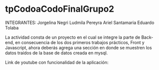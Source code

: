 # tpCodoaCodoFinalGrupo2

INTEGRANTES:
Jorgelina Negri
Ludmila Pereyra
Ariel Santamaria
Eduardo Tolaba


La actividad consta de un proyecto en el cual se integre la parte de Back-end, en consecuencia de los dos primeros trabajos prácticos, Front y Javascript, ahora deberás agrega una sección en donde se muestren los datos traídos de la base de datos creada en mysql.

Link de youtube con funcionalidad de la aplicación: 

